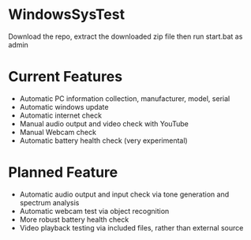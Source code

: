 # WindowsSysTest

Download the repo, extract the downloaded zip file then run start.bat as admin

# Current Features

* Automatic PC information collection, manufacturer, model, serial
* Automatic windows update
* Automatic internet check
* Manual audio output and video check with YouTube
* Manual Webcam check
* Automatic battery health check (very experimental)

# Planned Feature
* Automatic audio output and input check via tone generation and spectrum analysis
* Automatic webcam test via object recognition 
* More robust battery health check
* Video playback testing via included files, rather than external source
